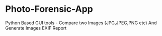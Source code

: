 # Photo-Forensic-App
Python Based GUI tools - Compare two Images (JPG,JPEG,PNG etc) And Generate Images EXIF Report 
